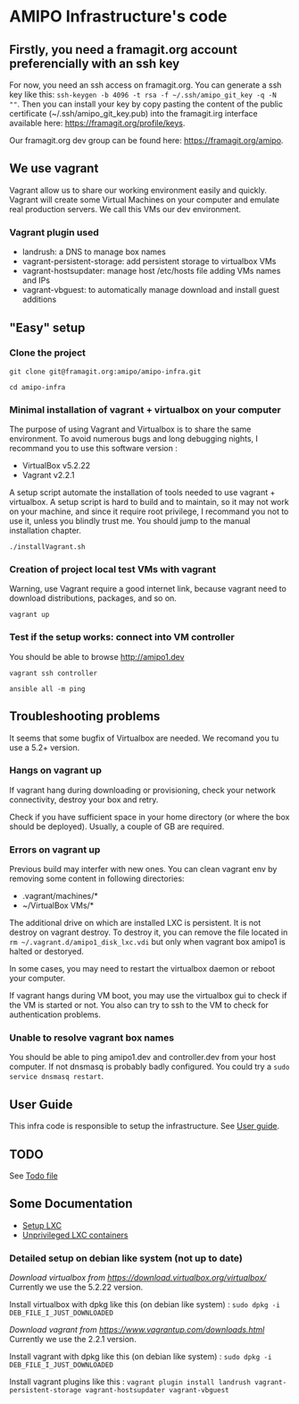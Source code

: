 AMIPO Infrastructure's code
=======

## Firstly, you need a framagit.org account preferencially with an ssh key
For now, you need an ssh access on framagit.org.
You can generate a ssh key like this: `ssh-keygen -b 4096 -t rsa -f ~/.ssh/amipo_git_key -q -N ""`.
Then you can install your key by copy pasting the content of the public certificate (~/.ssh/amipo_git_key.pub) into the framagit.irg interface available here: <a href="https://framagit.org/profile/keys">https://framagit.org/profile/keys</a>.

Our framagit.org dev group can be found here: <a href="https://framagit.org/amipo">https://framagit.org/amipo</a>.

## We use vagrant
Vagrant allow us to share our working environment easily and quickly.
Vagrant will create some Virtual Machines on your computer and emulate real production servers.
We call this VMs our dev environment.

### Vagrant plugin used
* landrush: a DNS to manage box names
* vagrant-persistent-storage: add persistent storage to virtualbox VMs
* vagrant-hostsupdater: manage host /etc/hosts file adding VMs names and IPs 
* vagrant-vbguest: to automatically manage download and install guest additions

## "Easy" setup

### Clone the project
`git clone git@framagit.org:amipo/amipo-infra.git` 

`cd amipo-infra`

### Minimal installation of vagrant + virtualbox on your computer
The purpose of using Vagrant and Virtualbox is to share the same environment. To avoid numerous bugs and long debugging nights, I recommand you to use this software version :
* VirtualBox v5.2.22
* Vagrant v2.2.1

A setup script automate the installation of tools needed to use vagrant + virtualbox.
A setup script is hard to build and to maintain, so it may not work on your machine, and since it require root privilege, I recommand you not to use it, unless you blindly trust me.
You should jump to the manual installation chapter.

`./installVagrant.sh`

### Creation of project local test VMs with vagrant
Warning, use Vagrant require a good internet link, because vagrant need to download distributions, packages, and so on.

`vagrant up`

### Test if the setup works: connect into VM controller
You should be able to browse <a href="http://amipo1.dev">http://amipo1.dev</a>

`vagrant ssh controller`

`ansible all -m ping`

## Troubleshooting problems
It seems that some bugfix of Virtualbox are needed. We recomand you tu use a 5.2+ version.

### Hangs on vagrant up
If vagrant hang during downloading or provisioning, check your network connectivity, destroy your box and retry.

Check if you have sufficient space in your home directory (or where the box should be deployed). Usually, a couple of GB are required.

### Errors on vagrant up
Previous build may interfer with new ones. You can clean vagrant env by removing some content in following directories:
* .vagrant/machines/*
* ~/VirtualBox VMs/*

The additional drive on which are installed LXC is persistent. It is not destroy on vagrant destroy. To destroy it, you can remove the file located in `rm ~/.vagrant.d/amipo1_disk_lxc.vdi` but only when vagrant box amipo1 is halted or destoryed.

In some cases, you may need to restart the virtualbox daemon or reboot your computer.

If vagrant hangs during VM boot, you may use the virtualbox gui to check if the VM is started or not. You also can try to ssh to the VM to check for authentication problems.

### Unable to resolve vagrant box names
You should be able to ping amipo1.dev and controller.dev from your host computer. If not dnsmasq is probably badly configured. You could try a `sudo service dnsmasq restart`.

## User Guide
This infra code is responsible to setup the infrastructure.
See [User guide](docs/user_guide.md).

## TODO
See [Todo file](docs/todo.md)

## Some Documentation
* <a href="https://help.ubuntu.com/lts/serverguide/lxc.html">Setup LXC</a>
* <a href="https://stgraber.org/2014/01/17/lxc-1-0-unprivileged-containers/">Unprivileged LXC containers</a>

### Detailed setup on debian like system (not up to date)
_Download virtualbox from https://download.virtualbox.org/virtualbox/_
Currently we use the 5.2.22 version.

Install virtualbox with dpkg like this (on debian like system) :
`sudo dpkg -i DEB_FILE_I_JUST_DOWNLOADED`

_Download vagrant from https://www.vagrantup.com/downloads.html_
Currently we use the 2.2.1 version.

Install vagrant with dpkg like this (on debian like system) : 
`sudo dpkg -i DEB_FILE_I_JUST_DOWNLOADED`

Install vagrant plugins like this :
`vagrant plugin install landrush vagrant-persistent-storage vagrant-hostsupdater vagrant-vbguest`

